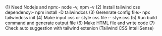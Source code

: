 <!-- Setup with CLI -->
(1) Need Nodejs and npm:-  node -v, npm -v
(2) Install tailwind css dependency:- npm install -D tailwindcss
(3) Gerenrate config file:- npx tailwindcss init
(4) Make input css or style css file :- stye.css
(5) Run build command and generate output file
(6) Make HTML file and write code
(7) Check auto suggestion with tailwind extenion (Tailwind CSS IntelliSense)